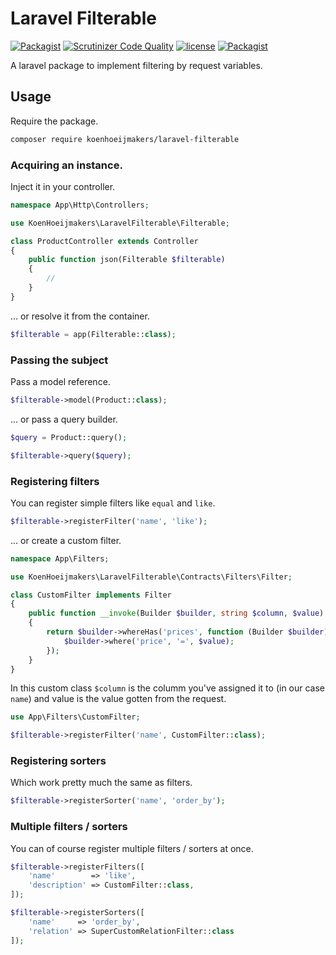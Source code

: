 # Laravel Filterable
[![Packagist](https://img.shields.io/packagist/v/koenhoeijmakers/laravel-filterable.svg?colorB=brightgreen)](https://packagist.org/packages/koenhoeijmakers/laravel-filterable)
[![Scrutinizer Code Quality](https://scrutinizer-ci.com/g/koenhoeijmakers/laravel-filterable/badges/quality-score.png?b=master)](https://scrutinizer-ci.com/g/koenhoeijmakers/laravel-filterable/?branch=master)
[![license](https://img.shields.io/github/license/koenhoeijmakers/laravel-filterable.svg?colorB=brightgreen)](https://github.com/koenhoeijmakers/laravel-filterable)
[![Packagist](https://img.shields.io/packagist/dt/koenhoeijmakers/laravel-filterable.svg?colorB=brightgreen)](https://packagist.org/packages/koenhoeijmakers/laravel-filterable)

A laravel package to implement filtering by request variables.

## Usage
Require the package.
```sh
composer require koenhoeijmakers/laravel-filterable
```

### Acquiring an instance.
Inject it in your controller.
```php
namespace App\Http\Controllers;

use KoenHoeijmakers\LaravelFilterable\Filterable;

class ProductController extends Controller
{
    public function json(Filterable $filterable)
    {
        //
    }
}
```

... or resolve it from the container.
```php
$filterable = app(Filterable::class);
```

### Passing the subject
Pass a model reference.
```php
$filterable->model(Product::class);
```

... or pass a query builder.
```php
$query = Product::query();

$filterable->query($query);
```

### Registering filters
You can register simple filters like `equal` and `like`.
```php
$filterable->registerFilter('name', 'like');
```

... or create a custom filter.
```php
namespace App\Filters;

use KoenHoeijmakers\LaravelFilterable\Contracts\Filters\Filter;

class CustomFilter implements Filter
{
    public function __invoke(Builder $builder, string $column, $value)
    {
        return $builder->whereHas('prices', function (Builder $builder) use ($value) {
            $builder->where('price', '=', $value);
        });
    }
}
```
In this custom class `$column` is the columm you've assigned it to (in our case `name`)
and value is the value gotten from the request.

```php
use App\Filters\CustomFilter;

$filterable->registerFilter('name', CustomFilter::class);
```

### Registering sorters
Which work pretty much the same as filters.
```php
$filterable->registerSorter('name', 'order_by');
```

### Multiple filters / sorters
You can of course register multiple filters / sorters at once.
```php
$filterable->registerFilters([
    'name'        => 'like',
    'description' => CustomFilter::class,
]);

$filterable->registerSorters([
    'name'     => 'order_by',
    'relation' => SuperCustomRelationFilter::class
]);
```
